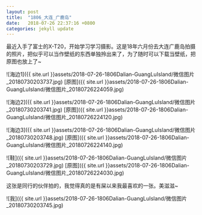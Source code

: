 ```yaml
---
layout: post
title:  "1806_大连_广鹿岛"
date:   2018-07-26 22:37:16 +0800
categories: jekyll update
---
```


最近入手了富士的X-T20，开始学习学习摄影。这是18年六月份去大连广鹿岛拍摄的照片，把似乎可以当作壁纸的东西单独拎出来了，为了随时可以下载当壁纸，把原图也放上了~

![海边1]({{ site.url }}assets/2018-07-26-1806Dalian-GuangLuIsland/微信图片_20180730203737.jpg)
[原图]({{ site.url }}assets/2018-07-26-1806Dalian-GuangLuIsland/微信图片_20180726224059.jpg)

![海边2]({{ site.url }}assets/2018-07-26-1806Dalian-GuangLuIsland/微信图片_20180730203741.jpg)
[原图]({{ site.url }}assets/2018-07-26-1806Dalian-GuangLuIsland/微信图片_20180726224120.jpg)

![海边3]({{ site.url }}assets/2018-07-26-1806Dalian-GuangLuIsland/微信图片_20180730203748.jpg)
[原图]({{ site.url }}assets/2018-07-26-1806Dalian-GuangLuIsland/微信图片_20180726224140.jpg)

![鞋]({{ site.url }}assets/2018-07-26-1806Dalian-GuangLuIsland/微信图片_20180730203729.jpg)
[原图]({{ site.url }}assets/2018-07-26-1806Dalian-GuangLuIsland/微信图片_20180726224030.jpg)

这张是同行的伙伴拍的，我觉得真的是有屎以来我最喜欢的一张。美滋滋~

![我]({{ site.url }}assets/2018-07-26-1806Dalian-GuangLuIsland/微信图片_20180730203745.jpg)
